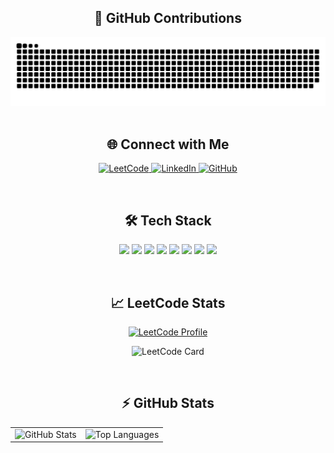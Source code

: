 <!-- 🐍 GitHub Contribution Snake -->
<div align="center"> 
  <h2>🐍 GitHub Contributions</h2>
  <img alt="snake eating my contributions" src="https://raw.githubusercontent.com/salesp07/salesp07/output/github-contribution-grid-snake.svg" />
</div>

<br/>

<!-- 🔗 Social Links -->
<h2 align="center">🌐 Connect with Me</h2>
<p align="center">
  <a href="https://leetcode.com/u/usergopal/" target="_blank">
    <img src="https://img.shields.io/badge/LeetCode-FFA116?style=for-the-badge&logo=leetcode&logoColor=white" alt="LeetCode" />
  </a>
  <a href="linkedin.com/in/gopal-ojha-763152171" target="_blank">
    <img src="https://img.shields.io/badge/LinkedIn-0077B5?style=for-the-badge&logo=linkedin&logoColor=white" alt="LinkedIn" />
  </a>
  <a href="https://github.com/OjhaGopal" target="_blank">
    <img src="https://img.shields.io/badge/GitHub-181717?style=for-the-badge&logo=github&logoColor=white" alt="GitHub" />
  </a>
</p>

<br/>

<!-- 🧠 Tech Stack -->
<h2 align="center">🛠 Tech Stack</h2>
<p align="center">
  <img src="https://img.shields.io/badge/Python-3776AB?style=for-the-badge&logo=python&logoColor=white" />
  <img src="https://img.shields.io/badge/Java-007396?style=for-the-badge&logo=java&logoColor=white" />
  <img src="https://img.shields.io/badge/JavaScript-F7DF1E?style=for-the-badge&logo=javascript&logoColor=black" />
  <img src="https://img.shields.io/badge/Node.js-339933?style=for-the-badge&logo=nodedotjs&logoColor=white" />
  <img src="https://img.shields.io/badge/React-20232A?style=for-the-badge&logo=react&logoColor=61DAFB" />
  <img src="https://img.shields.io/badge/Next.js-000000?style=for-the-badge&logo=nextdotjs&logoColor=white" />
  <img src="https://img.shields.io/badge/PostgreSQL-4169E1?style=for-the-badge&logo=postgresql&logoColor=white" />
  <img src="https://img.shields.io/badge/MongoDB-4EA94B?style=for-the-badge&logo=mongodb&logoColor=white" />
</p>

<br/>

<!-- 📊 LeetCode Section -->
<h2 align="center">📈 LeetCode Stats</h2>  
<p align="center">
  <a href="https://leetcode.com/u/usergopal/" target="_blank">
    <img src="https://assets.leetcode.com/static_assets/marketing/2024-50.gif" alt="LeetCode Profile" height="200" width="200" />
  </a>
</p>
<p align="center">
  <img src="https://leetcard.jacoblin.cool/usergopal?theme=dark&font=Nunito&ext=heatmap" alt="LeetCode Card" />
</p>

<br/>

<!-- ⚡ GitHub Stats Section -->
<h2 align="center">⚡ GitHub Stats</h2>

<div align="center">
  <table>
    <tr>
      <td>
        <img width="390" src="https://github-readme-stats.vercel.app/api?username=OjhaGopal&show_icons=true&theme=react&rank_icon=github&border_radius=10" alt="GitHub Stats" />
      </td>
      <td>
        <img width="390" src="https://github-readme-stats.vercel.app/api/top-langs/?username=OjhaGopal&hide=HTML&langs_count=8&layout=compact&theme=react&border_radius=10&size_weight=0.5&count_weight=0.5&exclude_repo=github-readme-stats" alt="Top Languages" />
      </td>
    </tr>
  </table>
</div>

<br/><br/>
